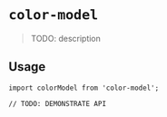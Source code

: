 # `color-model`

> TODO: description

## Usage

```
import colorModel from 'color-model';

// TODO: DEMONSTRATE API
```
